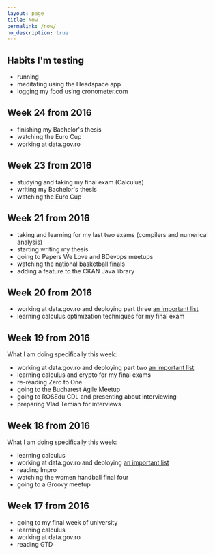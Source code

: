 ```yaml
---
layout: page
title: Now
permalink: /now/
no_description: true
---
```


## Habits I'm testing

* running
* meditating using the Headspace app
* logging my food using cronometer.com

## Week 24 from 2016

* finishing my Bachelor's thesis
* watching the Euro Cup
* working at data.gov.ro

## Week 23 from 2016

* studying and taking my final exam (Calculus)
* writing my Bachelor's thesis
* watching the Euro Cup

## Week 21 from 2016

* taking and learning for my last two exams (compilers and numerical analysis)
* starting writing my thesis
* going to Papers We Love and BDevops meetups
* watching the national basketball finals
* adding a feature to the CKAN Java library

## Week 20 from 2016

* working at data.gov.ro and deploying part three [an important list](https://gov.palcu.ro/2016/05/03/publishing-the-list-of-creditors-of-the-romanian-government.html)
* learning calculus optimization techniques for my final exam

## Week 19 from 2016

What I am doing specifically this week:

* working at data.gov.ro and deploying part two [an important list](https://gov.palcu.ro/2016/05/03/publishing-the-list-of-creditors-of-the-romanian-government.html)
* learning calculus and crypto for my final exams
* re-reading Zero to One
* going to the Bucharest Agile Meetup
* going to ROSEdu CDL and presenting about interviewing
* preparing Vlad Temian for interviews

## Week 18 from 2016

What I am doing specifically this week:

* learning calculus
* working at data.gov.ro and deploying [an important list](https://gov.palcu.ro/2016/05/03/publishing-the-list-of-creditors-of-the-romanian-government.html)
* reading Impro
* watching the women handball final four
* going to a Groovy meetup

## Week 17 from 2016

* going to my final week of university
* learning calculus
* working at data.gov.ro
* reading GTD
